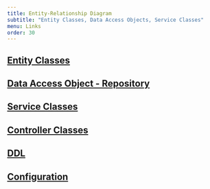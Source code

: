 ```yaml
---
title: Entity-Relationship Diagram
subtitle: "Entity Classes, Data Access Objects, Service Classes"
menu: Links
order: 30
---
```



## [Entity Classes](https://github.com/sound-doodle/service/tree/main/src/main/java/edu/cnm/deepdive/sounddoodleservice/model/entity)

## [Data Access Object - Repository](https://github.com/sound-doodle/service/tree/main/src/main/java/edu/cnm/deepdive/sounddoodleservice/model/dao)

## [Service Classes](https://github.com/sound-doodle/service/tree/main/src/main/java/edu/cnm/deepdive/sounddoodleservice/model/service)

## [Controller Classes](https://github.com/sound-doodle/service/tree/main/src/main/java/edu/cnm/deepdive/sounddoodleservice/controller)

## [DDL](https://github.com/sound-doodle/service/tree/main/docs/sql)

## [Configuration](https://github.com/sound-doodle/service/tree/main/src/main/java/edu/cnm/deepdive/sounddoodleservice/configuration)

